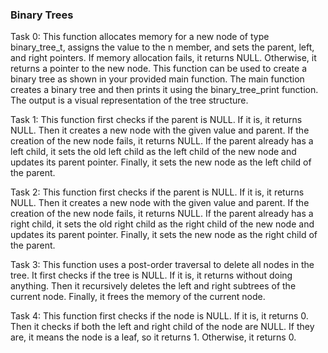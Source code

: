 ### Binary Trees

Task 0: This function allocates memory for a new node of type binary_tree_t, assigns the value to the n member, and sets the parent, left, and right pointers. If memory allocation fails, it returns NULL. Otherwise, it returns a pointer to the new node. This function can be used to create a binary tree as shown in your provided main function. The main function creates a binary tree and then prints it using the binary_tree_print function. The output is a visual representation of the tree structure.

Task 1: This function first checks if the parent is NULL. If it is, it returns NULL. Then it creates a new node with the given value and parent. If the creation of the new node fails, it returns NULL. If the parent already has a left child, it sets the old left child as the left child of the new node and updates its parent pointer. Finally, it sets the new node as the left child of the parent.

Task 2: This function first checks if the parent is NULL. If it is, it returns NULL. Then it creates a new node with the given value and parent. If the creation of the new node fails, it returns NULL. If the parent already has a right child, it sets the old right child as the right child of the new node and updates its parent pointer. Finally, it sets the new node as the right child of the parent.

Task 3: This function uses a post-order traversal to delete all nodes in the tree. It first checks if the tree is NULL. If it is, it returns without doing anything. Then it recursively deletes the left and right subtrees of the current node. Finally, it frees the memory of the current node.

Task 4: This function first checks if the node is NULL. If it is, it returns 0. Then it checks if both the left and right child of the node are NULL. If they are, it means the node is a leaf, so it returns 1. Otherwise, it returns 0.
